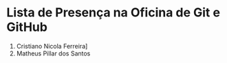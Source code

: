 # Lista de Presença na Oficina de Git e GitHub
1. Cristiano Nicola Ferreira]
2. Matheus Pillar dos Santos
